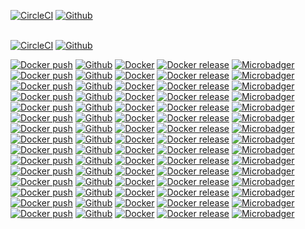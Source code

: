 [![CircleCI](https://img.shields.io/circleci/project/github/forwardcomputers/dotfiles.svg?label=dotfiles)](https://circleci.com/gh/forwardcomputers/dotfiles)
[![Github](https://img.shields.io/badge/github--grey.svg?label=&logo=github&logoColor=white)](https://github.com/forwardcomputers/dotfiles)

<br/>[![CircleCI](https://img.shields.io/circleci/project/github/forwardcomputers/home-assistant.svg?label=home-assistant)](https://circleci.com/gh/forwardcomputers/home-assistant)
[![Github](https://img.shields.io/badge/github--grey.svg?label=&logo=github&logoColor=white)](https://github.com/forwardcomputers/home-assistant)


[![Docker push](https://img.shields.io/badge/dynamic/json.svg?query=$.Labels.BuildDate&label=ardour%20pushed%20on&url=https://api.microbadger.com/v1/images/forwardcomputers/ardour)](https://hub.docker.com/r/forwardcomputers/ardour)
[![Github](https://img.shields.io/badge/github--grey.svg?label=&logo=github&logoColor=white)](https://github.com/forwardcomputers/dockerfiles/ardour)
[![Docker](https://img.shields.io/badge/docker--E5E5E5.svg?label=&logo=docker)](https://hub.docker.com/r/forwardcomputers/ardour)
[![Docker release](https://img.shields.io/badge/dynamic/json.svg?query=$.results.0.name&label=latest%20tag&url=https://registry.hub.docker.com/v2/repositories/forwardcomputers/ardour/tags)](https://hub.docker.com/r/forwardcomputers/ardour)
[![Microbadger](https://images.microbadger.com/badges/image/forwardcomputers/ardour.svg)](http://microbadger.com/images/forwardcomputers/ardour "Image size")
<br/>
[![Docker push](https://img.shields.io/badge/dynamic/json.svg?query=$.Labels.BuildDate&label=audacity%20pushed%20on&url=https://api.microbadger.com/v1/images/forwardcomputers/audacity)](https://hub.docker.com/r/forwardcomputers/audacity)
[![Github](https://img.shields.io/badge/github--grey.svg?label=&logo=github&logoColor=white)](https://github.com/forwardcomputers/dockerfiles/audacity)
[![Docker](https://img.shields.io/badge/docker--E5E5E5.svg?label=&logo=docker)](https://hub.docker.com/r/forwardcomputers/audacity)
[![Docker release](https://img.shields.io/badge/dynamic/json.svg?query=$.results.0.name&label=latest%20tag&url=https://registry.hub.docker.com/v2/repositories/forwardcomputers/audacity/tags)](https://hub.docker.com/r/forwardcomputers/audacity)
[![Microbadger](https://images.microbadger.com/badges/image/forwardcomputers/audacity.svg)](http://microbadger.com/images/forwardcomputers/audacity "Image size")
<br/>
[![Docker push](https://img.shields.io/badge/dynamic/json.svg?query=$.Labels.BuildDate&label=blender%20pushed%20on&url=https://api.microbadger.com/v1/images/forwardcomputers/blender)](https://hub.docker.com/r/forwardcomputers/blender)
[![Github](https://img.shields.io/badge/github--grey.svg?label=&logo=github&logoColor=white)](https://github.com/forwardcomputers/dockerfiles/blender)
[![Docker](https://img.shields.io/badge/docker--E5E5E5.svg?label=&logo=docker)](https://hub.docker.com/r/forwardcomputers/blender)
[![Docker release](https://img.shields.io/badge/dynamic/json.svg?query=$.results.0.name&label=latest%20tag&url=https://registry.hub.docker.com/v2/repositories/forwardcomputers/blender/tags)](https://hub.docker.com/r/forwardcomputers/blender)
[![Microbadger](https://images.microbadger.com/badges/image/forwardcomputers/blender.svg)](http://microbadger.com/images/forwardcomputers/blender "Image size")
<br/>
[![Docker push](https://img.shields.io/badge/dynamic/json.svg?query=$.Labels.BuildDate&label=chrome%20pushed%20on&url=https://api.microbadger.com/v1/images/forwardcomputers/chrome)](https://hub.docker.com/r/forwardcomputers/chrome)
[![Github](https://img.shields.io/badge/github--grey.svg?label=&logo=github&logoColor=white)](https://github.com/forwardcomputers/dockerfiles/chrome)
[![Docker](https://img.shields.io/badge/docker--E5E5E5.svg?label=&logo=docker)](https://hub.docker.com/r/forwardcomputers/chrome)
[![Docker release](https://img.shields.io/badge/dynamic/json.svg?query=$.results.0.name&label=latest%20tag&url=https://registry.hub.docker.com/v2/repositories/forwardcomputers/chrome/tags)](https://hub.docker.com/r/forwardcomputers/chrome)
[![Microbadger](https://images.microbadger.com/badges/image/forwardcomputers/chrome.svg)](http://microbadger.com/images/forwardcomputers/chrome "Image size")
<br/>
[![Docker push](https://img.shields.io/badge/dynamic/json.svg?query=$.Labels.BuildDate&label=dserver%20pushed%20on&url=https://api.microbadger.com/v1/images/forwardcomputers/dserver)](https://hub.docker.com/r/forwardcomputers/dserver)
[![Github](https://img.shields.io/badge/github--grey.svg?label=&logo=github&logoColor=white)](https://github.com/forwardcomputers/dockerfiles/dserver)
[![Docker](https://img.shields.io/badge/docker--E5E5E5.svg?label=&logo=docker)](https://hub.docker.com/r/forwardcomputers/dserver)
[![Docker release](https://img.shields.io/badge/dynamic/json.svg?query=$.results.0.name&label=latest%20tag&url=https://registry.hub.docker.com/v2/repositories/forwardcomputers/dserver/tags)](https://hub.docker.com/r/forwardcomputers/dserver)
[![Microbadger](https://images.microbadger.com/badges/image/forwardcomputers/dserver.svg)](http://microbadger.com/images/forwardcomputers/dserver "Image size")
<br/>
[![Docker push](https://img.shields.io/badge/dynamic/json.svg?query=$.Labels.BuildDate&label=firefox%20pushed%20on&url=https://api.microbadger.com/v1/images/forwardcomputers/firefox)](https://hub.docker.com/r/forwardcomputers/firefox)
[![Github](https://img.shields.io/badge/github--grey.svg?label=&logo=github&logoColor=white)](https://github.com/forwardcomputers/dockerfiles/firefox)
[![Docker](https://img.shields.io/badge/docker--E5E5E5.svg?label=&logo=docker)](https://hub.docker.com/r/forwardcomputers/firefox)
[![Docker release](https://img.shields.io/badge/dynamic/json.svg?query=$.results.0.name&label=latest%20tag&url=https://registry.hub.docker.com/v2/repositories/forwardcomputers/firefox/tags)](https://hub.docker.com/r/forwardcomputers/firefox)
[![Microbadger](https://images.microbadger.com/badges/image/forwardcomputers/firefox.svg)](http://microbadger.com/images/forwardcomputers/firefox "Image size")
<br/>
[![Docker push](https://img.shields.io/badge/dynamic/json.svg?query=$.Labels.BuildDate&label=firefox-esr%20pushed%20on&url=https://api.microbadger.com/v1/images/forwardcomputers/firefox-esr)](https://hub.docker.com/r/forwardcomputers/firefox-esr)
[![Github](https://img.shields.io/badge/github--grey.svg?label=&logo=github&logoColor=white)](https://github.com/forwardcomputers/dockerfiles/firefox-esr)
[![Docker](https://img.shields.io/badge/docker--E5E5E5.svg?label=&logo=docker)](https://hub.docker.com/r/forwardcomputers/firefox-esr)
[![Docker release](https://img.shields.io/badge/dynamic/json.svg?query=$.results.0.name&label=latest%20tag&url=https://registry.hub.docker.com/v2/repositories/forwardcomputers/firefox-esr/tags)](https://hub.docker.com/r/forwardcomputers/firefox-esr)
[![Microbadger](https://images.microbadger.com/badges/image/forwardcomputers/firefox-esr.svg)](http://microbadger.com/images/forwardcomputers/firefox-esr "Image size")
<br/>
[![Docker push](https://img.shields.io/badge/dynamic/json.svg?query=$.Labels.BuildDate&label=gimp%20pushed%20on&url=https://api.microbadger.com/v1/images/forwardcomputers/gimp)](https://hub.docker.com/r/forwardcomputers/gimp)
[![Github](https://img.shields.io/badge/github--grey.svg?label=&logo=github&logoColor=white)](https://github.com/forwardcomputers/dockerfiles/gimp)
[![Docker](https://img.shields.io/badge/docker--E5E5E5.svg?label=&logo=docker)](https://hub.docker.com/r/forwardcomputers/gimp)
[![Docker release](https://img.shields.io/badge/dynamic/json.svg?query=$.results.0.name&label=latest%20tag&url=https://registry.hub.docker.com/v2/repositories/forwardcomputers/gimp/tags)](https://hub.docker.com/r/forwardcomputers/gimp)
[![Microbadger](https://images.microbadger.com/badges/image/forwardcomputers/gimp.svg)](http://microbadger.com/images/forwardcomputers/gimp "Image size")
<br/>
[![Docker push](https://img.shields.io/badge/dynamic/json.svg?query=$.Labels.BuildDate&label=inkscape%20pushed%20on&url=https://api.microbadger.com/v1/images/forwardcomputers/inkscape)](https://hub.docker.com/r/forwardcomputers/inkscape)
[![Github](https://img.shields.io/badge/github--grey.svg?label=&logo=github&logoColor=white)](https://github.com/forwardcomputers/dockerfiles/inkscape)
[![Docker](https://img.shields.io/badge/docker--E5E5E5.svg?label=&logo=docker)](https://hub.docker.com/r/forwardcomputers/inkscape)
[![Docker release](https://img.shields.io/badge/dynamic/json.svg?query=$.results.0.name&label=latest%20tag&url=https://registry.hub.docker.com/v2/repositories/forwardcomputers/inkscape/tags)](https://hub.docker.com/r/forwardcomputers/inkscape)
[![Microbadger](https://images.microbadger.com/badges/image/forwardcomputers/inkscape.svg)](http://microbadger.com/images/forwardcomputers/inkscape "Image size")
<br/>
[![Docker push](https://img.shields.io/badge/dynamic/json.svg?query=$.Labels.BuildDate&label=kdenlive%20pushed%20on&url=https://api.microbadger.com/v1/images/forwardcomputers/kdenlive)](https://hub.docker.com/r/forwardcomputers/kdenlive)
[![Github](https://img.shields.io/badge/github--grey.svg?label=&logo=github&logoColor=white)](https://github.com/forwardcomputers/dockerfiles/kdenlive)
[![Docker](https://img.shields.io/badge/docker--E5E5E5.svg?label=&logo=docker)](https://hub.docker.com/r/forwardcomputers/kdenlive)
[![Docker release](https://img.shields.io/badge/dynamic/json.svg?query=$.results.0.name&label=latest%20tag&url=https://registry.hub.docker.com/v2/repositories/forwardcomputers/kdenlive/tags)](https://hub.docker.com/r/forwardcomputers/kdenlive)
[![Microbadger](https://images.microbadger.com/badges/image/forwardcomputers/kdenlive.svg)](http://microbadger.com/images/forwardcomputers/kdenlive "Image size")
<br/>
[![Docker push](https://img.shields.io/badge/dynamic/json.svg?query=$.Labels.BuildDate&label=openshot%20pushed%20on&url=https://api.microbadger.com/v1/images/forwardcomputers/openshot)](https://hub.docker.com/r/forwardcomputers/openshot)
[![Github](https://img.shields.io/badge/github--grey.svg?label=&logo=github&logoColor=white)](https://github.com/forwardcomputers/dockerfiles/openshot)
[![Docker](https://img.shields.io/badge/docker--E5E5E5.svg?label=&logo=docker)](https://hub.docker.com/r/forwardcomputers/openshot)
[![Docker release](https://img.shields.io/badge/dynamic/json.svg?query=$.results.0.name&label=latest%20tag&url=https://registry.hub.docker.com/v2/repositories/forwardcomputers/openshot/tags)](https://hub.docker.com/r/forwardcomputers/openshot)
[![Microbadger](https://images.microbadger.com/badges/image/forwardcomputers/openshot.svg)](http://microbadger.com/images/forwardcomputers/openshot "Image size")
<br/>
[![Docker push](https://img.shields.io/badge/dynamic/json.svg?query=$.Labels.BuildDate&label=pitivi%20pushed%20on&url=https://api.microbadger.com/v1/images/forwardcomputers/pitivi)](https://hub.docker.com/r/forwardcomputers/pitivi)
[![Github](https://img.shields.io/badge/github--grey.svg?label=&logo=github&logoColor=white)](https://github.com/forwardcomputers/dockerfiles/pitivi)
[![Docker](https://img.shields.io/badge/docker--E5E5E5.svg?label=&logo=docker)](https://hub.docker.com/r/forwardcomputers/pitivi)
[![Docker release](https://img.shields.io/badge/dynamic/json.svg?query=$.results.0.name&label=latest%20tag&url=https://registry.hub.docker.com/v2/repositories/forwardcomputers/pitivi/tags)](https://hub.docker.com/r/forwardcomputers/pitivi)
[![Microbadger](https://images.microbadger.com/badges/image/forwardcomputers/pitivi.svg)](http://microbadger.com/images/forwardcomputers/pitivi "Image size")
<br/>
[![Docker push](https://img.shields.io/badge/dynamic/json.svg?query=$.Labels.BuildDate&label=shotcut%20pushed%20on&url=https://api.microbadger.com/v1/images/forwardcomputers/shotcut)](https://hub.docker.com/r/forwardcomputers/shotcut)
[![Github](https://img.shields.io/badge/github--grey.svg?label=&logo=github&logoColor=white)](https://github.com/forwardcomputers/dockerfiles/shotcut)
[![Docker](https://img.shields.io/badge/docker--E5E5E5.svg?label=&logo=docker)](https://hub.docker.com/r/forwardcomputers/shotcut)
[![Docker release](https://img.shields.io/badge/dynamic/json.svg?query=$.results.0.name&label=latest%20tag&url=https://registry.hub.docker.com/v2/repositories/forwardcomputers/shotcut/tags)](https://hub.docker.com/r/forwardcomputers/shotcut)
[![Microbadger](https://images.microbadger.com/badges/image/forwardcomputers/shotcut.svg)](http://microbadger.com/images/forwardcomputers/shotcut "Image size")
<br/>
[![Docker push](https://img.shields.io/badge/dynamic/json.svg?query=$.Labels.BuildDate&label=torbrowser%20pushed%20on&url=https://api.microbadger.com/v1/images/forwardcomputers/torbrowser)](https://hub.docker.com/r/forwardcomputers/torbrowser)
[![Github](https://img.shields.io/badge/github--grey.svg?label=&logo=github&logoColor=white)](https://github.com/forwardcomputers/dockerfiles/torbrowser)
[![Docker](https://img.shields.io/badge/docker--E5E5E5.svg?label=&logo=docker)](https://hub.docker.com/r/forwardcomputers/torbrowser)
[![Docker release](https://img.shields.io/badge/dynamic/json.svg?query=$.results.0.name&label=latest%20tag&url=https://registry.hub.docker.com/v2/repositories/forwardcomputers/torbrowser/tags)](https://hub.docker.com/r/forwardcomputers/torbrowser)
[![Microbadger](https://images.microbadger.com/badges/image/forwardcomputers/torbrowser.svg)](http://microbadger.com/images/forwardcomputers/torbrowser "Image size")
<br/>
[![Docker push](https://img.shields.io/badge/dynamic/json.svg?query=$.Labels.BuildDate&label=wireshark%20pushed%20on&url=https://api.microbadger.com/v1/images/forwardcomputers/wireshark)](https://hub.docker.com/r/forwardcomputers/wireshark)
[![Github](https://img.shields.io/badge/github--grey.svg?label=&logo=github&logoColor=white)](https://github.com/forwardcomputers/dockerfiles/wireshark)
[![Docker](https://img.shields.io/badge/docker--E5E5E5.svg?label=&logo=docker)](https://hub.docker.com/r/forwardcomputers/wireshark)
[![Docker release](https://img.shields.io/badge/dynamic/json.svg?query=$.results.0.name&label=latest%20tag&url=https://registry.hub.docker.com/v2/repositories/forwardcomputers/wireshark/tags)](https://hub.docker.com/r/forwardcomputers/wireshark)
[![Microbadger](https://images.microbadger.com/badges/image/forwardcomputers/wireshark.svg)](http://microbadger.com/images/forwardcomputers/wireshark "Image size")
<br/>

